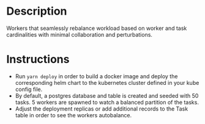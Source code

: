 # Description
Workers that seamlessly rebalance workload based on worker and task cardinalities with minimal collaboration and perturbations.

# Instructions
- Run `yarn deploy` in order to build a docker image and deploy the corresponding helm chart to the kubernetes cluster defined in your kube config file. 
- By default, a postgres database and table is created and seeded with 50 tasks. 5 workers are spawned to watch a balanced partition of the tasks. 
- Adjust the deployment replicas or add additional records to the Task table in order to see the workers autobalance.



